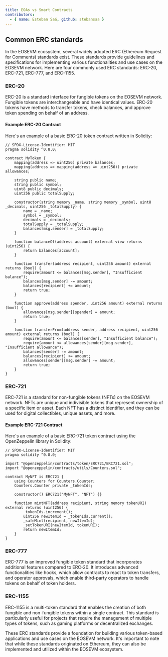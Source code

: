 ```yaml
---
title: EOAs vs Smart Contracts
contributors:
  - { name: Esteban Saá, github: stebansaa }
---
```


## Common ERC standards

In the EOSEVM ecosystem, several widely adopted ERC (Ethereum Request for Comments) standards exist. These standards provide guidelines and specifications for implementing various functionalities and use cases on the EOSEVM network. Here are four commonly used ERC standards: ERC-20, ERC-721, ERC-777, and ERC-1155.

### ERC-20
ERC-20 is a standard interface for fungible tokens on the EOSEVM network. Fungible tokens are interchangeable and have identical values. ERC-20 tokens have methods to transfer tokens, check balances, and approve token spending on behalf of an address.

#### Example ERC-20 Contract
Here's an example of a basic ERC-20 token contract written in Solidity:

```
// SPDX-License-Identifier: MIT
pragma solidity ^0.8.0;

contract MyToken {
    mapping(address => uint256) private balances;
    mapping(address => mapping(address => uint256)) private allowances;

    string public name;
    string public symbol;
    uint8 public decimals;
    uint256 public totalSupply;

    constructor(string memory _name, string memory _symbol, uint8 _decimals, uint256 _totalSupply) {
        name = _name;
        symbol = _symbol;
        decimals = _decimals;
        totalSupply = _totalSupply;
        balances[msg.sender] = _totalSupply;
    }

    function balanceOf(address account) external view returns (uint256) {
        return balances[account];
    }

    function transfer(address recipient, uint256 amount) external returns (bool) {
        require(amount <= balances[msg.sender], "Insufficient balance");
        balances[msg.sender] -= amount;
        balances[recipient] += amount;
        return true;
    }

    function approve(address spender, uint256 amount) external returns (bool) {
        allowances[msg.sender][spender] = amount;
        return true;
    }

    function transferFrom(address sender, address recipient, uint256 amount) external returns (bool) {
        require(amount <= balances[sender], "Insufficient balance");
        require(amount <= allowances[sender][msg.sender], "Insufficient allowance");
        balances[sender] -= amount;
        balances[recipient] += amount;
        allowances[sender][msg.sender] -= amount;
        return true;
    }
}
```


### ERC-721
ERC-721 is a standard for non-fungible tokens (NFTs) on the EOSEVM network. NFTs are unique and indivisible tokens that represent ownership of a specific item or asset. Each NFT has a distinct identifier, and they can be used for digital collectibles, unique assets, and more.

#### Example ERC-721 Contract
Here's an example of a basic ERC-721 token contract using the OpenZeppelin library in Solidity:

```
// SPDX-License-Identifier: MIT
pragma solidity ^0.8.0;

import "@openzeppelin/contracts/token/ERC721/ERC721.sol";
import "@openzeppelin/contracts/utils/Counters.sol";

contract MyNFT is ERC721 {
    using Counters for Counters.Counter;
    Counters.Counter private _tokenIds;

    constructor() ERC721("MyNFT", "NFT") {}

    function mintNFT(address recipient, string memory tokenURI) external returns (uint256) {
        _tokenIds.increment();
        uint256 newItemId = _tokenIds.current();
        _safeMint(recipient, newItemId);
        _setTokenURI(newItemId, tokenURI);
        return newItemId;
    }
}
```

### ERC-777
ERC-777 is an improved fungible token standard that incorporates additional features compared to ERC-20. It introduces advanced functionalities like hooks, which allow contracts to react to token transfers, and operator approvals, which enable third-party operators to handle tokens on behalf of token holders.

### ERC-1155
ERC-1155 is a multi-token standard that enables the creation of both fungible and non-fungible tokens within a single contract. This standard is particularly useful for projects that require the management of multiple types of tokens, such as gaming platforms or decentralized exchanges.

These ERC standards provide a foundation for building various token-based applications and use cases on the EOSEVM network. It's important to note that while these standards originated on Ethereum, they can also be implemented and utilized within the EOSEVM ecosystem.